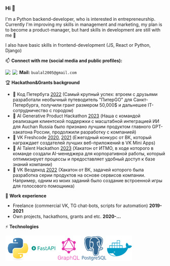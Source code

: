 ### Hi 👋

I'm a Python backend-developer, who is interested in entrepreneurship. Currently I'm improving my skills in management and marketing, my plan is to become a product-manager, but hard skills in development are still with me 🙂

I also have basic skills in frontend-development (JS, React or Python, Django)

📫 **Connect with me (social media and public profiles):** 

[<img align="left" width="22px" src="https://cdn.jsdelivr.net/npm/simple-icons@v3/icons/telegram.svg" />][telegram]
[<img align="left" width="22px" src="https://simpleicons.org/icons/vk.svg" />][vk]
  
**Mail:** `bualal2005@gmail.com`

[telegram]: https://t.me/alexbul0
[vk]: https://vk.com/a.bulbenkov

🏆 **Hackathon&Grants background**
* 🥇 Код Петербуга [2022](https://vk.com/wall242306128_725) (Самый крупный успех: втроем с друзьями разработали необычный путеводитель "ПитерGO" для Санкт-Петербурга, получили грант размером 50,000$ и дальнешее IT-сотрудничество с городом)
* 🥇 AI Generative Product Hackathon [2023](https://t.me/c/1953241132/71) (Наша с командой реализация клиентской поддержки с масштабной интеграцией ИИ для Auchan Russia было признано лучшим продуктом главного GPT-хакатона России, продолжили разработку с компанией)
* 🥇 VK Freshcode [2020](https://vk.com/text_tools), [2021](https://vk.com/video-166562603_456239088?t=2h6m32s) (Ежегодный конкурс от ВК, который награждает создателей лучших веб-приложений в VK Mini Apps)
* 🥈 AI Talent Hackathon [2023](https://ai-talent-hack.webflow.io/) (Хакатон от ИТМО, в ходе которого в команде создали AI-менеджера для корпоративной работы, который оптимизирует процессы и предоставляет удобный доступ к базе знаний компании)
* 🥉 VK Вездекод [2022](https://t.me/bbkov/155) (Хакатон от ВК, задачей которого была разработка серии продуктов на основе сервисов компании. Например, одним из моих заданий было создание встроенной игры для голосового помощника)

🎱 **Work experience**
* Freelance (commercial VK, TG chat-bots, scripts for automation) **2019-2021**
* Own projects, hackathons, grants and etc. **2020-...**

⚡ **Technologies**

[<img align="left" width="80px" src="https://raw.githubusercontent.com/devicons/devicon/master/icons/python/python-original.svg" />
](https://www.python.org/)
[<img align="left" width="80px" src="https://raw.githubusercontent.com/devicons/devicon/1119b9f84c0290e0f0b38982099a2bd027a48bf1/icons/fastapi/fastapi-original-wordmark.svg" />
](https://fastapi.tiangolo.com/)
[<img align="left" width="80px" src="https://raw.githubusercontent.com/devicons/devicon/1119b9f84c0290e0f0b38982099a2bd027a48bf1/icons/graphql/graphql-plain-wordmark.svg" />
](https://graphql.org/)
[<img align="left" width="80px" src="https://raw.githubusercontent.com/devicons/devicon/1119b9f84c0290e0f0b38982099a2bd027a48bf1/icons/postgresql/postgresql-plain-wordmark.svg" />
](https://www.postgresql.org/)
[<img align="left" width="80px" src="https://raw.githubusercontent.com/devicons/devicon/1119b9f84c0290e0f0b38982099a2bd027a48bf1/icons/docker/docker-plain.svg" />
](https://www.docker.com/)


<!--
**alex-bul/alex-bul** is a ✨ _special_ ✨ repository because its `README.md` (this file) appears on your GitHub profile.

Here are some ideas to get you started:

- 🔭 I’m currently working on ...
- 🌱 I’m currently learning ...
- 👯 I’m looking to collaborate on ...
- 🤔 I’m looking for help with ...
- 💬 Ask me about ...
- 📫 How to reach me: ...
- 😄 Pronouns: ...
- ⚡ Fun fact: ...
-->
